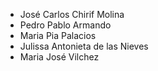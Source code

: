 - José Carlos Chirif Molina
- Pedro Pablo Armando
- Maria Pia Palacios
- Julissa Antonieta de las Nieves
- Maria José Vilchez